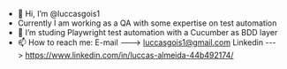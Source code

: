 - 👋 Hi, I’m @luccasgois1
- Currently I am working as a QA with some expertise on test automation
- 👀 I’m studing Playwright test automation with a Cucumber as BDD layer
- 📫 How to reach me: 
  E-mail ---> luccasgois1@gmail.com
  Linkedin ---> https://www.linkedin.com/in/luccas-almeida-44b492174/

<!---
luccasgois1/luccasgois1 is a ✨ special ✨ repository because its `README.md` (this file) appears on your GitHub profile.
You can click the Preview link to take a look at your changes.
--->
